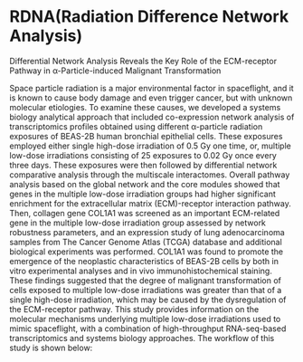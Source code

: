 # RDNA(Radiation Difference Network Analysis)
Differential Network Analysis Reveals the Key Role of the ECM-receptor Pathway in α-Particle-induced Malignant Transformation

Space particle radiation is a major environmental factor in spaceflight, and it is known to cause body damage and even trigger cancer, but with unknown molecular etiologies. To examine these causes, we developed a systems biology analytical approach that included co-expression network analysis of transcriptomics profiles obtained using different α-particle radiation exposures of BEAS-2B human bronchial epithelial cells. These exposures employed either single high-dose irradiation of 0.5 Gy one time, or, multiple low-dose irradiations consisting of 25 exposures to 0.02 Gy once every three days. These exposures were then followed by differential network comparative analysis through the multiscale interactomes. Overall pathway analysis based on the global network and the core modules showed that genes in the multiple low-dose irradiation groups had higher significant enrichment for the extracellular matrix (ECM)-receptor interaction pathway. Then, collagen gene COL1A1 was screened as an important ECM-related gene in the multiple low-dose irradiation group assessed by network robustness parameters, and an expression study of lung adenocarcinoma samples from The Cancer Genome Atlas (TCGA) database and additional biological experiments was performed. COL1A1 was found to promote the emergence of the neoplastic characteristics of BEAS-2B cells by both in vitro experimental analyses and in vivo immunohistochemical staining. These findings suggested that the degree of malignant transformation of cells exposed to multiple low-dose irradiations was greater than that of a single high-dose irradiation, which may be caused by the dysregulation of the ECM-receptor pathway. This study provides information on the molecular mechanisms underlying multiple low-dose irradiations used to mimic spaceflight, with a combination of high-throughput RNA-seq-based transcriptomics and systems biology approaches.
The workflow of this study is shown below:

